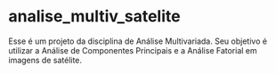 # analise_multiv_satelite

Esse é um projeto da disciplina de Análise Multivariada. Seu objetivo é utilizar a Análise de Componentes Principais e a Análise Fatorial em imagens de satélite.
